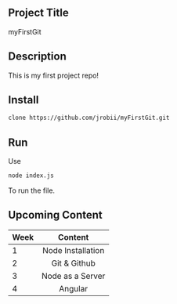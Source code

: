 ## Project Title

myFirstGit

## Description

This is my first project repo!

## Install

```bash
clone https://github.com/jrobii/myFirstGit.git
```

## Run
Use
```bash
node index.js
```
To run the file.

## Upcoming Content
| Week        | Content         
| ------------|:-------------:|
| 1    | Node Installation
| 2    | Git & Github
| 3    | Node as a Server
| 4    | Angular
